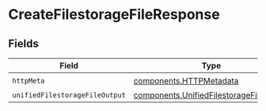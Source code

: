 # CreateFilestorageFileResponse


## Fields

| Field                                                                                              | Type                                                                                               | Required                                                                                           | Description                                                                                        |
| -------------------------------------------------------------------------------------------------- | -------------------------------------------------------------------------------------------------- | -------------------------------------------------------------------------------------------------- | -------------------------------------------------------------------------------------------------- |
| `httpMeta`                                                                                         | [components.HTTPMetadata](../../models/components/httpmetadata.md)                                 | :heavy_check_mark:                                                                                 | N/A                                                                                                |
| `unifiedFilestorageFileOutput`                                                                     | [components.UnifiedFilestorageFileOutput](../../models/components/unifiedfilestoragefileoutput.md) | :heavy_minus_sign:                                                                                 | N/A                                                                                                |